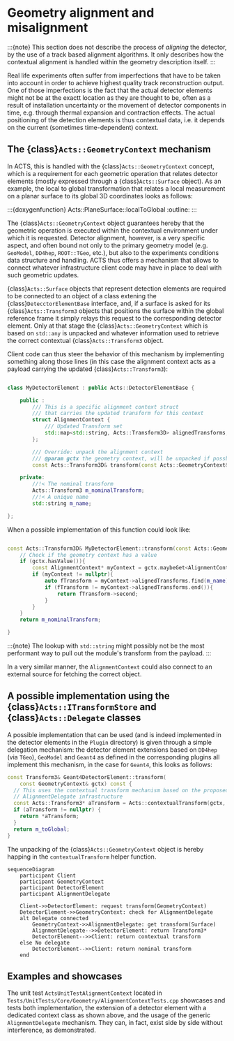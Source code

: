 # Geometry alignment and misalignment

:::{note}
This section does not describe the process of *aligning* the detector, by the use of a track based alignment algorithms. It only describes how the contextual alignment is handled within the geometry description itself.
:::

Real life experiments often suffer from imperfections that have to be taken into account in order to achieve highest quality track reconstruction output. One of those imperfections is the fact that the actual detector elements might not be at the exactt location as they are thought to be, often as a result of installation uncertainty or the movement of detector components in time, e.g. through thermal expansion and contraction effects. The actual positioning of the detection elements is thus contextual data, i.e. it depends on the current (sometimes time-dependent) context.

## The {class}`Acts::GeometryContext` mechanism

In ACTS, this is handled with the {class}`Acts::GeometryContext` concept, which is a requirement for each geometric operation that relates detector elements (mostly expressed through a {class}`Acts::Surface` object).
As an example, the local to global transformation that relates a local measurement on a planar surface to its global 3D coordinates looks as follows:

:::{doxygenfunction} Acts::PlaneSurface::localToGlobal
:outline:
:::

The {class}`Acts::GeometryContext` object guarantees hereby that the geometric operation is executed within the contextual environment under which it is requested. Detector alignment, however, is a very specific aspect, and often bound not only to the primary geometry model (e.g. `GeoModel`, `DD4hep`, `ROOT::TGeo`, etc.), but also to the experiments conditions data structure and handling. ACTS thus offers a mechanism that allows to connect whatever infrastructure client code may have in place to deal with such geometric updates.

{class}`Acts::Surface` objects that represent detection elements are required to be connected to an object of a class extening the {class}`DetecctorElementBase` interface, and, if a surface is asked for its {class}`Acts::Transform3` objects that positions the surface within the global reference frame it simply relays this request to the corresponding detector element. Only at that stage the {class}`Acts::GeometryContext` which is based on `std::any` is unpacked and whatever information used to retrieve the correct contextual {class}`Acts::Transform3` object.

Client code can thus steer the behavior of this mechanism by implementing something along those lines (in this case the alignment context acts as a payload carrying the updated {class}`Acts::Transform3`):

```c++

class MyDetectorElement : public Acts::DetectorElementBase {

    public :
        /// This is a specific alignment context struct
        /// that carries the updated transform for this context
        struct AlignmentContext {
            /// Updated Transform set
            std::map<std::string, Acts::Transform3D> alignedTransforms;
        };

        /// Override: unpack the alignment context
        /// @param gctx the geometry context, will be unpacked if possbile
        const Acts::Transform3D& transform(const Acts::GeometryContext& gctx) const override;

    private:
        //!< The nominal transform
        Acts::Transform3 m_nominalTransform;
        //!< A unique name
        std::string m_name;

};
```

When a possible implementation of this function could look like:

```c++

const Acts::Transform3D& MyDetectorElement::transform(const Acts::GeometryContext& gctx) const {
    // Check if the geometry context has a value
    if (gctx.hasValue()){
        const AlignmentContext* myContext = gctx.maybeGet<AlignmentContext>();
        if (myContext != nullptr){
            auto fTransform = myContext->alignedTransforms.find(m_name);
            if (fTransform != myContext->alignedTransforms.end()){
                return fTransform->second;
            }
        }
    }
    return m_nominalTransform;

}
```

:::{note}
The lookup with `std::string` might possibly not be the most performant way to pull out the module's transform from the payload.
:::

In a very similar manner, the `AlignmentContext` could also connect to an external source for fetching the correct object.


## A possible implementation using the {class}`Acts::ITransformStore` and {class}`Acts::Delegate` classes

A possible implementation that can be used (and is indeed implemented in the detector elements in the `Plugin` directory) is given through a simple delegation mechanism:
the detector element extensions based on `DD4hep` (via `TGeo`), `GeoModel` and `Geant4` as defined in the corresponding plugins all implement this mechanism, in the case for `Geant4`, this looks as follows:

```c++
const Transform3& Geant4DetectorElement::transform(
    const GeometryContext& gctx) const {
  // This uses the contextual transform mechanism based on the proposed
  // AlignmentDelegate infrastructure
  const Acts::Transform3* aTransform = Acts::contextualTransform(gctx, *this);
  if (aTransform != nullptr) {
    return *aTransform;
  }
  return m_toGlobal;
}
```

The unpacking of the {class}`Acts::GeometryContext` object is hereby happing in the `contextualTransform` helper function.

```mermaid
sequenceDiagram
    participant Client
    participant GeometryContext
    participant DetectorElement
    participant AlignmentDelegate

    Client->>DetectorElement: request transform(GeometryContext)
    DetectorElement->>GeometryContext: check for AlignmentDelegate
    alt Delegate connected
        GeometryContext->>AlignmentDelegate: get transform(Surface)
        AlignmentDelegate-->>DetectorElement: return Transform3*
        DetectorElement-->>Client: return contextual transform
    else No delegate
        DetectorElement-->>Client: return nominal transform
    end
```


## Examples and showcases

The unit test `ActsUnitTestAlignmentContext` located in `Tests/UnitTests/Core/Geometry/AlignmentContextTests.cpp` showcases and tests both implementation, the extension of a detector element with a dedicated context class as shown above, and the usage of the generic `AlignmentDelegate` mechanism. They can, in fact, exist side by side without interference, as demonstrated.
